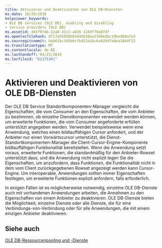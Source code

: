 ```yaml
---
title: Aktivieren und Deaktivieren von OLE DB-Diensten
ms.date: 10/29/2018
helpviewer_keywords:
- OLE DB services [OLE DB], enabling and disabling
- service providers [OLE DB]
ms.assetid: 445f97eb-32a8-41c2-ad26-1169f78a074f
ms.openlocfilehash: df17a55950b03d4d63dea2199e3bc19bedb8a7e3
ms.sourcegitcommit: 0ab61bc3d2b6cfbd52a16c6ab2b97a8ea1864f12
ms.translationtype: MT
ms.contentlocale: de-DE
ms.lasthandoff: 04/23/2019
ms.locfileid: "62175341"
---
```

# <a name="enabling-and-disabling-ole-db-services"></a>Aktivieren und Deaktivieren von OLE DB-Diensten

Der OLE DB Service Standortkomponenten-Manager vergleicht die Eigenschaften, die vom Consumer an den Eigenschaften, die vom Anbieter zu bestimmen, ob einzelne Dienstkomponenten verwendet werden können, um erweiterte Funktionen, die vom Consumer angeforderte erfüllen unterstützt angegeben werden. Verwendet beispielsweise wenn eine Anwendung, welches einen bildlauffähigen Cursor anfordert, und der Anbieter nur einen Vorwärtscursor unterstützt, die Dienst-Standortkomponenten-Manager die Client-Cursor-Engine-Komponente bildlauffähigen Funktionalität bereitstellen. Wenn die Anwendung setzt voraus, erweiterte Funktionen, die standardmäßig für den Anbieter-Rowset unterstützt dass, und die Anwendung nicht explizit legen Sie die Eigenschaften, um anzufordern, dass Funktionen, die Funktionalität nicht in dem vom Client zurückgegebenen Rowset angezeigt werden kann Cursor-Engine. Um interoperable, Anwendungen sollten immer Eigenschaften festlegen, um erweiterte Funktionen explizit anfordern, falls erforderlich.

In einigen Fällen ist es möglicherweise notwendig, einzelne OLE DB-Dienste auch mit vorhandenen Anwendungen arbeiten, die Annahmen zu den Eigenschaften von einem Anbieter zu deaktivieren. OLE DB-Dienste bieten die Möglichkeit, einzelne Dienste oder alle Dienste, die für eine Verbindungs-von-Verbindung oder für alle Anwendungen, die mit einem einzigen Anbieter deaktivieren.

## <a name="see-also"></a>Siehe auch

[OLE DB-Ressourcenpooling und -Dienste](../../data/oledb/ole-db-resource-pooling-and-services.md)